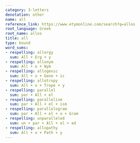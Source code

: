 ```yaml
---
category: 3-letters
denotation: other
name: all
reference_link: https://www.etymonline.com/search?q=allos
root_language: Greek
root_name: allos
title: all
type: bound
word_sums:
- respelling: allergy
  sum: All + Erg + y
- respelling: allonym
  sum: All + o + Nym
- respelling: allogenic
  sum: All + o + Gene + ic
- respelling: allotropy
  sum: All + o + Trope + y
- respelling: parallel
  sum: par + All + el
- respelling: parallelism
  sum: par + All + el + ism
- respelling: parallelogram
  sum: par + All + el + o + Gram
- respelling: unparalleled
  sum: un + par + All + el + ed
- respelling: allopathy
  sum: All + o + Path + y
---
```

